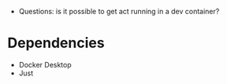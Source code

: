 * Questions: is it possible to get act running in a dev container?


# Dependencies

- Docker Desktop
- Just